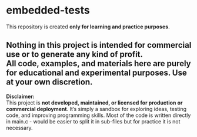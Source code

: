 # embedded-tests

This repository is created **only for learning and practice purposes**.

Nothing in this project is intended for commercial use or to generate any kind of profit.  
All code, examples, and materials here are purely for **educational and experimental** purposes. Use at your own discretion.
---

**Disclaimer:**  
This project is **not developed, maintained, or licensed for production or commercial deployment**. It’s simply a sandbox for exploring ideas, testing code, and improving programming skills. 
Most of the code is written directly in main.c - would be easier to split it in sub-files
but for practice it is not necessary.